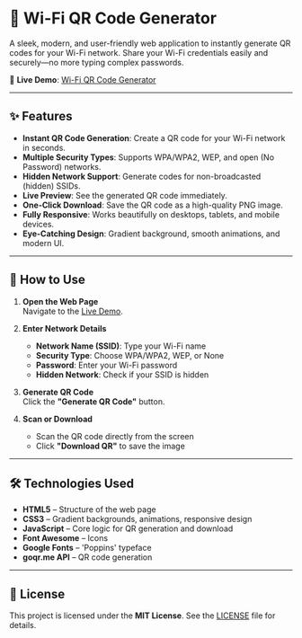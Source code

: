 # 📶 Wi-Fi QR Code Generator

A sleek, modern, and user-friendly web application to instantly generate QR codes for your Wi-Fi network. Share your Wi-Fi credentials easily and securely—no more typing complex passwords.

🔗 **Live Demo**: [Wi-Fi QR Code Generator](https://adityachoudhary01.github.io/WifiQrCodeGenerator/)

---

## ✨ Features

- **Instant QR Code Generation**: Create a QR code for your Wi-Fi network in seconds.
- **Multiple Security Types**: Supports WPA/WPA2, WEP, and open (No Password) networks.
- **Hidden Network Support**: Generate codes for non-broadcasted (hidden) SSIDs.
- **Live Preview**: See the generated QR code immediately.
- **One-Click Download**: Save the QR code as a high-quality PNG image.
- **Fully Responsive**: Works beautifully on desktops, tablets, and mobile devices.
- **Eye-Catching Design**: Gradient background, smooth animations, and modern UI.

---

## 🚀 How to Use

1. **Open the Web Page**  
   Navigate to the [Live Demo](https://adityachoudhary01.github.io/WifiQrCodeGenerator/).

2. **Enter Network Details**  
   - **Network Name (SSID)**: Type your Wi-Fi name  
   - **Security Type**: Choose WPA/WPA2, WEP, or None  
   - **Password**: Enter your Wi-Fi password  
   - **Hidden Network**: Check if your SSID is hidden

3. **Generate QR Code**  
   Click the **"Generate QR Code"** button.

4. **Scan or Download**  
   - Scan the QR code directly from the screen  
   - Click **"Download QR"** to save the image

---

## 🛠️ Technologies Used

- **HTML5** – Structure of the web page  
- **CSS3** – Gradient backgrounds, animations, responsive design  
- **JavaScript** – Core logic for QR generation and download  
- **Font Awesome** – Icons  
- **Google Fonts** – 'Poppins' typeface  
- **goqr.me API** – QR code generation

---

## 📄 License

This project is licensed under the **MIT License**. See the [LICENSE](LICENSE) file for details.
